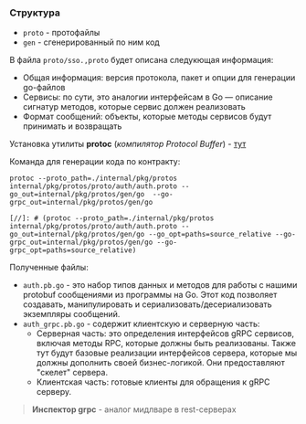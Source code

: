 
### Структура
- `proto` - протофайлы
- `gen` - сгенерированный по ним код

В файла `proto/sso.,proto` будет описана следукющая информация:

- Общая информация: версия протокола, пакет и опции для генерации go-файлов
- Сервисы: по сути, это аналогии интерфейсам в Go — описание сигнатур методов, которые сервис должен реализовать
- Формат сообщений: объекты, которые методы сервисов будут принимать и возвращать

Установка утилиты __protoc__ (_компилятор Protocol Buffer_) - [тут](https://grpc.io/docs/languages/go/quickstart/)

Команда для генерации кода по контракту:
``` shell
protoc --proto_path=./internal/pkg/protos internal/pkg/protos/proto/auth/auth.proto --go_out=internal/pkg/protos/gen/go  --go-grpc_out=internal/pkg/protos/gen/go 

[//]: # (protoc --proto_path=./internal/pkg/protos internal/pkg/protos/proto/auth/auth.proto --go_out=internal/pkg/protos/gen/go --go_opt=paths=source_relative --go-grpc_out=internal/pkg/protos/gen/go --go-grpc_opt=paths=source_relative)
```

Полученные файлы:
- `auth.pb.go` - это набор типов данных и методов для работы с нашими protobuf сообщениями из программы на Go. Этот код позволяет создавать, манипулировать и сериализовать/десериализовать экземпляры сообщений.
- `auth_grpc.pb.go` - содержит клиентскую и серверную часть:
  - Серверная часть: это определения интерфейсов gRPC сервисов, включая методы RPC, которые должны быть реализованы. Также тут будут базовые реализации интерфейсов сервера, которые мы должны дополнить своей бизнес-логикой. Они предоставляют "скелет" сервера. 
  - Клиентская часть: готовые клиенты для обращения к gRPC серверу.


> __Инспектор grpc__ -  аналог мидлваре в rest-серверах
> 
 